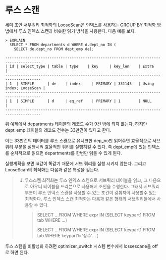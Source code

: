# 루스 스캔

세미 조인 서부쿼리 최적화의 LooseScan은 인덱스를 사용하는 GROUP BY 최적화 방법에서 루스 인덱스 스캔과 비슷한 읽기 방식을 사용한다. 다음 예를 보자.

```mysql
> EXPLAIN
  SELECT * FROM departments d WHERE d.dept_no IN (
    SELECT de.dept_no FROM dept_emp de);
    
--------------------------------------------------------------------------------------
| id | select_type | table | type    | key     | key_len    | Extra                  |
--------------------------------------------------------------------------------------
| 1  | SIMPLE      | de    | index     | PRIMARY | 331143   | Using index; LooseScan |     
--------------------------------------------------------------------------------------
| 1  | SIMPLE      | d     | eq_ref    | PRIMARY | 1        | NULL                   |
--------------------------------------------------------------------------------------
```

위 예제에서 departments 테이블의 레코드 수가 9건 밖에 되지 않는다. 하지만 dept_emp 테이블의 레코드 건수는 33만건이 있다고 한다. 

이는 33만건의 데이터를 루스 스캔으로 유니크한 dep_no만 읽어주면 효율적으로 서브쿼리 부분을 실행시켜 효율적인 쿼리를 실행히킬 수 있다. 즉 dept_emp에 있는 인덱스를 순차적으로 읽으면 departments를 한번만 읽을 수 있게 된다.

실행계획을 보면  id값이 똑같기 때문에 서브 쿼리를 실행 시키지 않는다. 그리고 LooseScan의 최적화는 다음과 같은 특성을 갖는다.

> 1. 루스스캔 최적화는 루스 인덱스 스캔으로 서브쿼리 테이블을 읽고, 그 다음으로 아우터 테이블을 드리븐으로 사용해서 조인을 수행한다. 그래서 서브쿼리 부분이 루스 인덱스 스캔을 사용할 수 있는 조건이 갖춰져야 사용할수 있는 최적화다. 루스 인덱스 스캔 최적화는 다음과 같은 형태의 서브쿼리들에서 사용할 수 있다.
>
>    > SELECT ...FROM WHERE expr IN (SELECT keypart1 FROM tab WHERE ...)
>    >
>    > SELECT ...FROM WHERE expr IN (SELECT keypart1 FROM tab WHERE keypart1='상수'... )

루스 스캔을 비활성화 하려면 optimizer_switch 시스템 변수에서 lossescane을 off로 하면 된다.